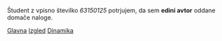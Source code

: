 Študent z vpisno številko _63150125_ potrjujem, da sem __edini avtor__ oddane domače naloge.

[Glavna](https://rawgit.com/seniorescobar/stroboskop/master/stroboskop.html)
[Izgled](https://rawgit.com/seniorescobar/stroboskop/izgled/stroboskop.html)
[Dinamika](https://rawgit.com/seniorescobar/stroboskop/dinamika/stroboskop.html)